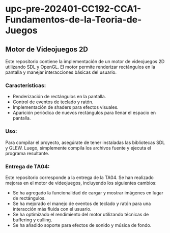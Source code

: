 # upc-pre-202401-CC192-CCA1-Fundamentos-de-la-Teoria-de-Juegos

## Motor de Videojuegos 2D

Este repositorio contiene la implementación de un motor de videojuegos 2D utilizando SDL y OpenGL. El motor permite renderizar rectángulos en la pantalla y manejar interacciones básicas del usuario.

### Características:
* Renderización de rectángulos en la pantalla.
* Control de eventos de teclado y ratón.
* Implementación de shaders para efectos visuales.
* Aparición periódica de nuevos rectángulos para llenar el espacio en pantalla.

### Uso:
Para compilar el proyecto, asegúrate de tener instaladas las bibliotecas SDL y GLEW. Luego, simplemente compila los archivos fuente y ejecuta el programa resultante.

### Entrega de TA04:
Este repositorio corresponde a la entrega de la TA04. Se han realizado mejoras en el motor de videojuegos, incluyendo los siguientes cambios:

* Se ha agregado la funcionalidad de cargar y mostrar imágenes en lugar de rectángulos.
* Se ha mejorado el manejo de eventos de teclado y ratón para una interacción más fluida con el usuario.
* Se ha optimizado el rendimiento del motor utilizando técnicas de buffering y culling.
* Se ha añadido soporte para efectos de sonido y música de fondo.